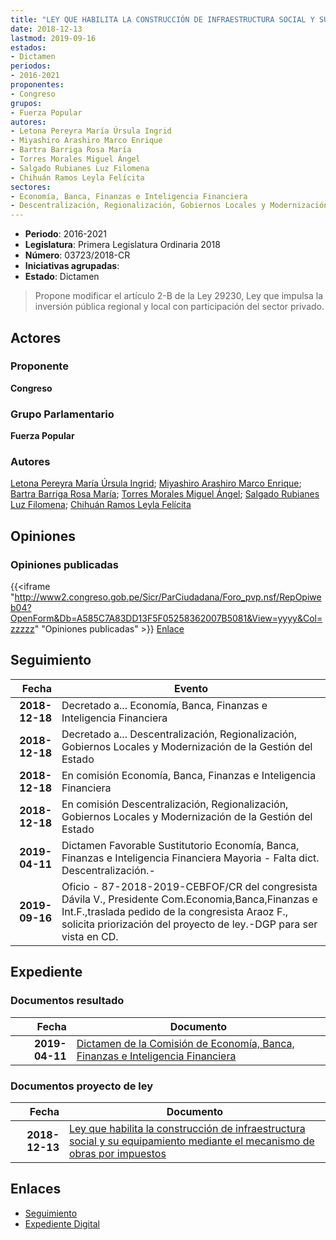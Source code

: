 ```yaml
---
title: "LEY QUE HABILITA LA CONSTRUCCIÓN DE INFRAESTRUCTURA SOCIAL Y SU EQUIPAMIENTO MEDIANTE EL MECANISMO DE OBRAS POR IMPUESTOS"
date: 2018-12-13
lastmod: 2019-09-16
estados:
- Dictamen
periodos:
- 2016-2021
proponentes:
- Congreso
grupos:
- Fuerza Popular
autores:
- Letona Pereyra María Úrsula Ingrid
- Miyashiro Arashiro Marco Enrique
- Bartra Barriga Rosa María
- Torres Morales Miguel Ángel
- Salgado Rubianes Luz Filomena
- Chihuán Ramos Leyla Felícita
sectores:
- Economía, Banca, Finanzas e Inteligencia Financiera
- Descentralización, Regionalización, Gobiernos Locales y Modernización de la Gestión del Estado
---
```

- **Periodo**: 2016-2021
- **Legislatura**: Primera Legislatura Ordinaria 2018
- **Número**: 03723/2018-CR
- **Iniciativas agrupadas**: 
- **Estado**: Dictamen

> Propone modificar el artículo 2-B de la Ley 29230, Ley que impulsa la inversión pública regional y local con participación del sector privado.


## Actores

### Proponente

**Congreso**

### Grupo Parlamentario

**Fuerza Popular**

### Autores

[Letona Pereyra María Úrsula Ingrid](mailto:mailto:mletona@congreso.gob.pe); [Miyashiro Arashiro Marco Enrique](mailto:mailto:mmiyashiro@congreso.gob.pe); [Bartra Barriga Rosa María](mailto:mailto:rbartra@congreso.gob.pe); [Torres Morales Miguel Ángel](mailto:mailto:mtorresm@congreso.gob.pe); [Salgado Rubianes Luz Filomena](mailto:mailto:lsalgado@congreso.gob.pe); [Chihuán Ramos Leyla Felícita](mailto:mailto:lchihuan@congreso.gob.pe)

## Opiniones

### Opiniones publicadas

{{<iframe "http://www2.congreso.gob.pe/Sicr/ParCiudadana/Foro_pvp.nsf/RepOpiweb04?OpenForm&Db=A585C7A83DD13F5F05258362007B5081&View=yyyy&Col=zzzzz" "Opiniones publicadas" >}}
[Enlace](http://www2.congreso.gob.pe/Sicr/ParCiudadana/Foro_pvp.nsf/RepOpiweb04?OpenForm&Db=A585C7A83DD13F5F05258362007B5081&View=yyyy&Col=zzzzz)


## Seguimiento

| Fecha | Evento |
|------:|--------|
| **2018-12-18** | Decretado a... Economía, Banca, Finanzas e Inteligencia Financiera |
| **2018-12-18** | Decretado a... Descentralización, Regionalización, Gobiernos Locales y Modernización de la Gestión del Estado |
| **2018-12-18** | En comisión Economía, Banca, Finanzas e Inteligencia Financiera |
| **2018-12-18** | En comisión Descentralización, Regionalización, Gobiernos Locales y Modernización de la Gestión del Estado |
| **2019-04-11** | Dictamen Favorable Sustitutorio Economía, Banca, Finanzas e Inteligencia Financiera Mayoria - Falta dict. Descentralización.- |
| **2019-09-16** | Oficio - 87-2018-2019-CEBFOF/CR del congresista Dávila V., Presidente Com.Economia,Banca,Finanzas e Int.F.,traslada pedido de la congresista Araoz F., solicita priorización del proyecto de ley.-DGP para ser vista en CD. |

## Expediente

### Documentos resultado

| Fecha | Documento |
|------:|-----------|
| **2019-04-11** | [Dictamen de la Comisión de Economía, Banca, Finanzas e Inteligencia Financiera](http://www.leyes.congreso.gob.pe/Documentos/2016_2021/Dictamenes/Proyectos_de_Ley/03723DC09MAY20190411.pdf) |

### Documentos proyecto de ley

| Fecha | Documento |
|------:|-----------|
| **2018-12-13** | [Ley que habilita la construcción de infraestructura social y su equipamiento mediante el mecanismo de obras por impuestos](http://www.leyes.congreso.gob.pe/Documentos/2016_2021/Proyectos_de_Ley_y_de_Resoluciones_Legislativas/PL0372320181213..pdf) |

## Enlaces

- [Seguimiento](http://www2.congreso.gob.pe/Sicr/TraDocEstProc/CLProLey2016.nsf/f7fff46988ca05b1052578e100829cc7/e64247358986f8d305258362007cf445?OpenDocument)
- [Expediente Digital](http://www2.congreso.gob.pe/Sicr/TraDocEstProc/CLProLey2016.nsf/f7fff46988ca05b1052578e100829cc7/e64247358986f8d305258362007cf445?OpenDocument&Click=05257FB7005EB655.eb71d0cf91d8294e05256cdf006b5706/$Body/0.1C6C)

